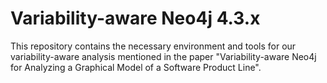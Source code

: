 # Variability-aware Neo4j 4.3.x

This repository contains the necessary environment and tools for our variability-aware analysis mentioned in the paper "Variability-aware Neo4j for Analyzing a Graphical Model of a Software Product Line".

